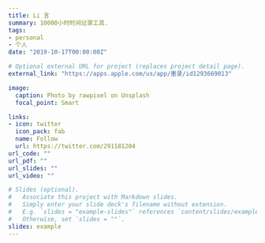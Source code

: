 ```yaml
---
title: Li 言
summary: 10000小时时间记录工具.
tags:
- personal
- 个人
date: "2019-10-17T00:00:00Z"

# Optional external URL for project (replaces project detail page).
external_link: "https://apps.apple.com/us/app/墨录/id1293669013"

image:
  caption: Photo by rawpixel on Unsplash
  focal_point: Smart

links:
- icon: twitter
  icon_pack: fab
  name: Follow
  url: https://twitter.com/291181204
url_code: ""
url_pdf: ""
url_slides: ""
url_video: ""

# Slides (optional).
#   Associate this project with Markdown slides.
#   Simply enter your slide deck's filename without extension.
#   E.g. `slides = "example-slides"` references `content/slides/example-slides.md`.
#   Otherwise, set `slides = ""`.
slides: example
---
```

